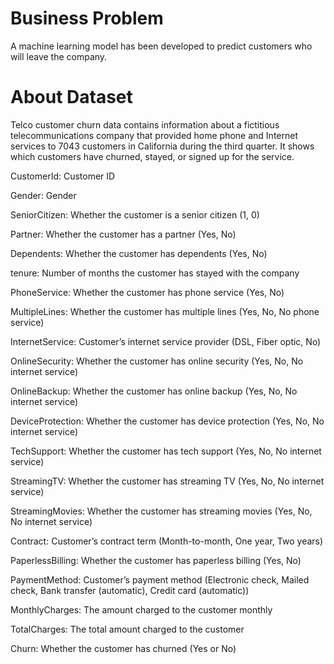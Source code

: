 # Business Problem
A machine learning model has been developed to predict customers who will leave the company.

# About Dataset
Telco customer churn data contains information about a fictitious telecommunications company that provided home phone and Internet services to 7043 customers in California during the third quarter. It shows which customers have churned, stayed, or signed up for the service.

CustomerId: Customer ID

Gender: Gender

SeniorCitizen: Whether the customer is a senior citizen (1, 0)

Partner: Whether the customer has a partner (Yes, No)

Dependents: Whether the customer has dependents (Yes, No)

tenure: Number of months the customer has stayed with the company

PhoneService: Whether the customer has phone service (Yes, No)

MultipleLines: Whether the customer has multiple lines (Yes, No, No phone service)

InternetService: Customer’s internet service provider (DSL, Fiber optic, No)

OnlineSecurity: Whether the customer has online security (Yes, No, No internet service)

OnlineBackup: Whether the customer has online backup (Yes, No, No internet service)

DeviceProtection: Whether the customer has device protection (Yes, No, No internet service)

TechSupport: Whether the customer has tech support (Yes, No, No internet service)

StreamingTV: Whether the customer has streaming TV (Yes, No, No internet service)

StreamingMovies: Whether the customer has streaming movies (Yes, No, No internet service)

Contract: Customer’s contract term (Month-to-month, One year, Two years)

PaperlessBilling: Whether the customer has paperless billing (Yes, No)

PaymentMethod: Customer’s payment method (Electronic check, Mailed check, Bank transfer (automatic), Credit card (automatic))

MonthlyCharges: The amount charged to the customer monthly

TotalCharges: The total amount charged to the customer

Churn: Whether the customer has churned (Yes or No)
